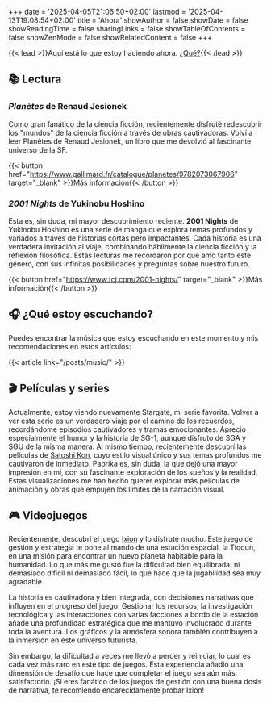 +++
date = '2025-04-05T21:06:50+02:00'
lastmod = '2025-04-13T19:08:54+02:00'
title = 'Ahora'
showAuthor = false
showDate = false
showReadingTime = false
sharingLinks = false
showTableOfContents = false
showZenMode = false
showRelatedContent = false
+++

{{< lead >}}Aquí está lo que estoy haciendo ahora. [¿Qué?](https://nownownow.com/about){{< /lead >}}

## :books: Lectura

### *Planètes* de Renaud Jesionek

Como gran fanático de la ciencia ficción, recientemente disfruté redescubrir los "mundos" de la ciencia ficción a través de obras cautivadoras. Volví a leer Planètes de Renaud Jesionek, un libro que me devolvió al fascinante universo de la SF.

{{< button href="https://www.gallimard.fr/catalogue/planetes/9782073067906" target="_blank" >}}Más información{{< /button >}}

### *2001 Nights* de Yukinobu Hoshino

Esta es, sin duda, mi mayor descubrimiento reciente. **2001 Nights** de Yukinobu Hoshino es una serie de manga que explora temas profundos y variados a través de historias cortas pero impactantes. Cada historia es una verdadera invitación al viaje, combinando hábilmente la ciencia ficción y la reflexión filosófica. Estas lecturas me recordaron por qué amo tanto este género, con sus infinitas posibilidades y preguntas sobre nuestro futuro.

{{< button href="https://www.tcj.com/2001-nights/" target="_blank" >}}Más información{{< /button >}}<br>

## :headphones: ¿Qué estoy escuchando?

Puedes encontrar la música que estoy escuchando en este momento y mis recomendaciones en estos artículos:

{{< article link="/posts/music/" >}}

## :clapper: Películas y series

Actualmente, estoy viendo nuevamente Stargate, mi serie favorita. Volver a ver esta serie es un verdadero viaje por el camino de los recuerdos, recordándome episodios cautivadores y tramas emocionantes. Aprecio especialmente el humor y la historia de SG-1, aunque disfruto de SGA y SGU de la misma manera. Al mismo tiempo, recientemente descubrí las películas de [Satoshi Kon](https://letterboxd.com/director/satoshi-kon/), cuyo estilo visual único y sus temas profundos me cautivaron de inmediato. Paprika es, sin duda, la que dejó una mayor impresión en mí, con su fascinante exploración de los sueños y la realidad. Estas visualizaciones me han hecho querer explorar más películas de animación y obras que empujen los límites de la narración visual.

## :video_game: Videojuegos

Recientemente, descubrí el juego [Ixion](https://store.steampowered.com/app/1113120/IXION/) y lo disfruté mucho. Este juego de gestión y estrategia te pone al mando de una estación espacial, la Tiqqun, en una misión para encontrar un nuevo planeta habitable para la humanidad. Lo que más me gustó fue la dificultad bien equilibrada: ni demasiado difícil ni demasiado fácil, lo que hace que la jugabilidad sea muy agradable.

La historia es cautivadora y bien integrada, con decisiones narrativas que influyen en el progreso del juego. Gestionar los recursos, la investigación tecnológica y las interacciones con varias facciones a bordo de la estación añade una profundidad estratégica que me mantuvo involucrado durante toda la aventura. Los gráficos y la atmósfera sonora también contribuyen a la inmersión en este universo futurista.

Sin embargo, la dificultad a veces me llevó a perder y reiniciar, lo cual es cada vez más raro en este tipo de juegos. Esta experiencia añadió una dimensión de desafío que hace que completar el juego sea aún más satisfactorio. ¡Si eres fanático de los juegos de gestión con una buena dosis de narrativa, te recomiendo encarecidamente probar Ixion!
